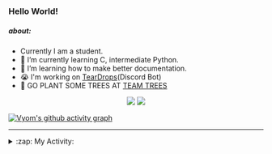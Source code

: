 ### Hello World!

##### about:
- Currently I am a student.
- 🌱 I’m currently learning C, intermediate Python.
- 🌱 I’m learning how to make better documentation.
- 😭 I'm working on [TearDrops](https://github.com/Vyvy-vi/TearDrops)(Discord Bot)
- 🌱 GO PLANT SOME TREES AT [TEAM TREES](https://teamtrees.org/)

<p align="center">
  <a href="https://twitter.com/Vyvy_viM"><img target="_blank" src="https://img.shields.io/badge/twitter%20@Vyvy_viM-0D95E8?style=for-the-badge&logo=twitter&logoColor=white"/></a> 
  <a href="https://vyvy-vi.github.io/portfolio"><img target="_blank" src="https://img.shields.io/badge/-I%27m_craving_for_open_source-green?style=for-the-badge&logo=github&logoColor=black"/></a> 
</p>

[![Vyom's github activity graph](https://activity-graph.herokuapp.com/graph?username=Vyvy-vi)](https://github.com/ashutosh00710/github-readme-activity-graph)

---
<details>
  <summary>:zap: My Activity:</summary>
  
<!--START_SECTION:waka-->
**I'm a Night 🦉** 

```text
🌞 Morning    35 commits     █░░░░░░░░░░░░░░░░░░░░░░░░   5.24% 
🌆 Daytime    215 commits    ████████░░░░░░░░░░░░░░░░░   32.19% 
🌃 Evening    243 commits    █████████░░░░░░░░░░░░░░░░   36.38% 
🌙 Night      175 commits    ██████░░░░░░░░░░░░░░░░░░░   26.2%

```
📅 **I'm Most Productive on Thursday** 

```text
Monday       93 commits     ███░░░░░░░░░░░░░░░░░░░░░░   13.92% 
Tuesday      84 commits     ███░░░░░░░░░░░░░░░░░░░░░░   12.57% 
Wednesday    126 commits    ████░░░░░░░░░░░░░░░░░░░░░   18.86% 
Thursday     140 commits    █████░░░░░░░░░░░░░░░░░░░░   20.96% 
Friday       40 commits     █░░░░░░░░░░░░░░░░░░░░░░░░   5.99% 
Saturday     82 commits     ███░░░░░░░░░░░░░░░░░░░░░░   12.28% 
Sunday       103 commits    ███░░░░░░░░░░░░░░░░░░░░░░   15.42%

```


📊 **This Week I Spent My Time On** 

```text
🔥 Editors: 
Vim                      7 hrs 34 mins       █████████████████████████   100.0%

🐱‍💻 Projects: 
blog                     2 hrs 54 mins       █████████░░░░░░░░░░░░░░░░   38.37% 
TEC-Discord-Oauth2       2 hrs 14 mins       ███████░░░░░░░░░░░░░░░░░░   29.64% 
TheGame                  1 hr 24 mins        ████░░░░░░░░░░░░░░░░░░░░░   18.7% 
TearDrops                23 mins             █░░░░░░░░░░░░░░░░░░░░░░░░   5.24% 
TEC-Discord-Automation   14 mins             ░░░░░░░░░░░░░░░░░░░░░░░░░   3.26%

```


<!--END_SECTION:waka-->
</details>
